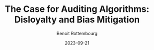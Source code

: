 ---
slug: "/talks/swift-connection/september-2023/benoit-rottembourg-the-case-for-auditing-algorithms-disloyalty-and-bias-mitigation"
date: 2023-09-21
title: "The Case for Auditing Algorithms: Disloyalty and Bias Mitigation"
author: "Benoit Rottembourg"
video: rKoBVN6OywE
thumbnail: https:/async-assets.s3.eu-west-3.amazonaws.com/thumbnails/rKoBVN6OywE.jpg
slides: 
tags: []
year: 2023
conference: swift-connection
edition: september-2023
allow_ads: false
---